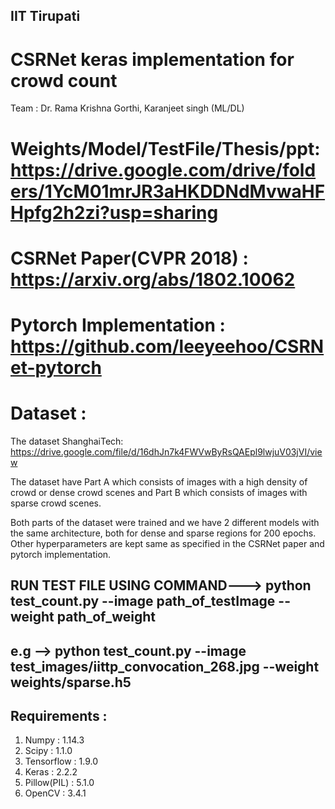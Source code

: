 ## IIT Tirupati
# CSRNet keras implementation for crowd count

Team : Dr. Rama Krishna Gorthi, Karanjeet singh (ML/DL)

# Weights/Model/TestFile/Thesis/ppt: https://drive.google.com/drive/folders/1YcM01mrJR3aHKDDNdMvwaHFHpfg2h2zi?usp=sharing
# CSRNet Paper(CVPR 2018) : https://arxiv.org/abs/1802.10062
# Pytorch Implementation : https://github.com/leeyeehoo/CSRNet-pytorch

# Dataset :
The dataset ShanghaiTech: https://drive.google.com/file/d/16dhJn7k4FWVwByRsQAEpl9lwjuV03jVI/view

The dataset have Part A which consists of images with a high density of crowd or dense crowd scenes and Part B which consists of images with sparse crowd scenes.   

Both parts of the dataset were trained and we have 2 different models with the same architecture, both for dense and sparse regions for 200 epochs. Other hyperparameters are kept same as specified in the CSRNet paper and pytorch implementation.

## RUN TEST FILE USING COMMAND---> python test_count.py --image path_of_testImage --weight path_of_weight
## e.g --> python test_count.py --image test_images/iittp_convocation_268.jpg --weight weights/sparse.h5


## Requirements :

1. Numpy : 1.14.3
2. Scipy : 1.1.0
3. Tensorflow : 1.9.0
4. Keras : 2.2.2
5. Pillow(PIL) : 5.1.0
6. OpenCV : 3.4.1


